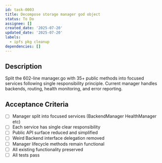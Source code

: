 ```yaml
---
id: task-0003
title: Decompose storage manager god object
status: To Do
assignee: []
created_date: '2025-07-20'
updated_date: '2025-07-20'
labels:
  - ipfs pkg cleanup
dependencies: []
---
```


## Description

Split the 602-line manager.go with 35+ public methods into focused services following single responsibility principle. Current manager handles backends, routing, health monitoring, and error reporting.

## Acceptance Criteria

- [ ] Manager split into focused services (BackendManager HealthManager etc)
- [ ] Each service has single clear responsibility
- [ ] Public API surface reduced and simplified
- [ ] Weird Backend interface delegation removed
- [ ] Manager lifecycle methods remain functional
- [ ] All existing functionality preserved
- [ ] All tests pass
